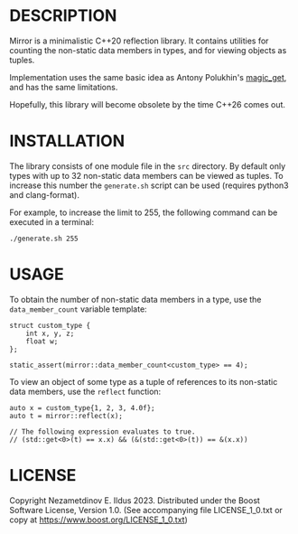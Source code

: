 # DESCRIPTION
Mirror is a minimalistic C++20 reflection library. It contains utilities for
counting the non-static data members in types, and for viewing objects as
tuples.

Implementation uses the same basic idea as Antony Polukhin's
[magic_get](https://github.com/apolukhin/magic_get), and has the same
limitations.

Hopefully, this library will become obsolete by the time C++26 comes out.

# INSTALLATION
The library consists of one module file in the `src` directory. By default only
types with up to 32 non-static data members can be viewed as tuples. To increase
this number the `generate.sh` script can be used (requires python3 and
clang-format).

For example, to increase the limit to 255, the following command can be executed
in a terminal:
```
./generate.sh 255
```

# USAGE
To obtain the number of non-static data members in a type, use the
`data_member_count` variable template:

```
struct custom_type {
    int x, y, z;
    float w;
};

static_assert(mirror::data_member_count<custom_type> == 4);
```

To view an object of some type as a tuple of references to its non-static data
members, use the `reflect` function:

```
auto x = custom_type{1, 2, 3, 4.0f};
auto t = mirror::reflect(x);

// The following expression evaluates to true.
// (std::get<0>(t) == x.x) && (&(std::get<0>(t)) == &(x.x))
```

# LICENSE
Copyright Nezametdinov E. Ildus 2023.
Distributed under the Boost Software License, Version 1.0.
(See accompanying file LICENSE_1_0.txt or copy at
https://www.boost.org/LICENSE_1_0.txt)
